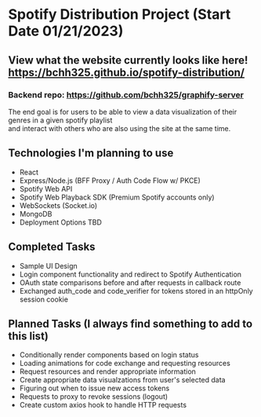 # Spotify Distribution Project (Start Date 01/21/2023)

## **View what the website currently looks like here! https://bchh325.github.io/spotify-distribution/**
### **Backend repo: https://github.com/bchh325/graphify-server**

The end goal is for users to be able to view a data visualization of their genres in a given spotify playlist <br>
and interact with others who are also using the site at the same time.

## Technologies I'm planning to use
* React
* Express/Node.js (BFF Proxy / Auth Code Flow w/ PKCE)
* Spotify Web API
* Spotify Web Playback SDK (Premium Spotify accounts only)
* WebSockets (Socket.io)
* MongoDB
* Deployment Options TBD

## Completed Tasks
* Sample UI Design
* Login component functionality and redirect to Spotify Authentication
* OAuth state comparisons before and after requests in callback route
* Exchanged auth_code and code_verifier for tokens stored in an httpOnly session cookie

## Planned Tasks (I always find something to add to this list)
* Conditionally render components based on login status
* Loading animations for code exchange and requesting resources
* Request resources and render appropriate information
* Create appropriate data visualzations from user's selected data
* Figuring out when to issue new access tokens
* Requests to proxy to revoke sessions (logout)
* Create custom axios hook to handle HTTP requests
